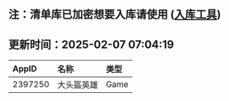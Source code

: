 ## 注：清单库已加密想要入库请使用 ([入库工具](https://github.com/BlankTMing/ManifestAutoUpdate/releases))

## 更新时间：2025-02-07 07:04:19
| AppID | 名称 | 类型  |
| :-------------------- | :----------------------------- | :----------- |
| 2397250 | 大头盔英雄| Game |
